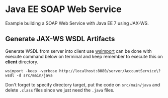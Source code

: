 # Java EE SOAP Web Service
Example building a SOAP Web Service with Java EE 7 using JAX-WS.

## Generate JAX-WS WSDL Artifacts
Generate WSDL from server into client use [wsimport](http://docs.oracle.com/javase/7/docs/technotes/tools/share/wsimport.html) can be done with execute command below on terminal and keep remember to execute this on __client__ directory.

```
wsimport -keep -verbose http://localhost:8080/server/AccountService\?wsdl -d src/main/java

```

Don't forget to specify directory target, put the code on `src/main/java` and delete `.class` files since we just need the `.java` files.
